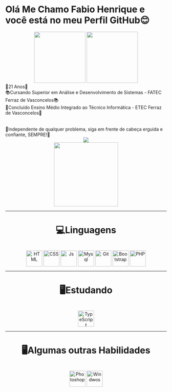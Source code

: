 <h1>Olá Me Chamo Fabio Henrique e você está no meu Perfil GitHub😊</h1>
<div align="center">
  <a href="https://github.com/fabio18reis"></a>
  <img height="160em" src="https://github-readme-stats.vercel.app/api?username=fabio18reis&show_icons=true&theme=tokyonight&include_all_commits=true&count_private=true">
  <img height="160em" src="https://github-readme-stats.vercel.app/api/top-langs/?username=fabio18reis&layout=compact&langs_count=7&theme=tokyonight">
</div>
  👨21 Anos👨<br>
  📚Cursando Superior em Análise e Desenvolvimento de Sistemas - FATEC Ferraz de Vasconcelos📚<br>
  📒Concluído Ensino Médio Integrado ao Técnico Informática - ETEC Ferraz de Vasconcelos📒<br>
  <br>
  <br>
  👊Independente de qualquer problema, siga em frente de cabeça erguida e confiante, SEMPRE!👊
  <div align="center">
  <a href= "https://www.linkedin.com/in/fabio-henrique-silva-falconeri-reis-072a90229" target="_blank">
  <img src="https://img.shields.io/badge/-LinkedIn-%230077B5?style=for-the-badge&logo=linkedin&logoColor=white" target="_blank"></a>
  </div>
  <div align="center">
  <img  border-radius = "30" src="https://media.giphy.com/media/5AGjSNAAbQAkor4AJF/giphy.gif" width="200" height="200" />
  </div>
  <hr>
  <div>
  <h1 align = "center">💻Linguagens</h1>
  <div align="center" style="display: inline_block"><br>
  <img align="center" alt="HTML" height="50" width="50" src="https://cdn.jsdelivr.net/gh/devicons/devicon/icons/css3/css3-plain-wordmark.svg">
  <img align="center" alt="CSS" height="50" width="50" src="https://cdn.jsdelivr.net/gh/devicons/devicon/icons/html5/html5-plain-wordmark.svg">
  <img align="center" alt="Js" height="50" width="50" src="https://cdn.jsdelivr.net/gh/devicons/devicon/icons/javascript/javascript-plain.svg">
  <img align="center" alt="Mysql" height="50" width="50" src="https://cdn.jsdelivr.net/gh/devicons/devicon/icons/mysql/mysql-plain-wordmark.svg">
  <img align="center" alt="Git" height="50" width="50"  src="https://cdn.jsdelivr.net/gh/devicons/devicon/icons/git/git-plain.svg">
  <img align="center" alt="Bootstrap" height="50" width="50"  src="https://cdn.jsdelivr.net/gh/devicons/devicon/icons/bootstrap/bootstrap-plain-wordmark.svg">
  <img align="center" alt="PHP" height="50" width="50"  src="https://cdn.jsdelivr.net/gh/devicons/devicon@latest/icons/php/php-original.svg">
  </div>
<hr>
<div>
<h1 align = "center">🖥️Estudando</h1>
  <div align="center" style="display: inline_block"><br>
  <img align="center" alt="TypeScript" height="50" width="50" src="https://cdn.jsdelivr.net/gh/devicons/devicon@latest/icons/laravel/laravel-original-wordmark.svg">
</div>
  <hr>
  <div>
<h1 align = "center">🖥️Algumas outras Habilidades</h1>
  <div align="center" style="display: inline_block"><br>
  <img align="center" alt="Photoshop" height="50" width="50" src="https://cdn.jsdelivr.net/gh/devicons/devicon/icons/photoshop/photoshop-plain.svg">
  <img align="center" alt="Windwos" height="50" width="50" src="https://cdn.jsdelivr.net/gh/devicons/devicon/icons/windows8/windows8-original.svg">
</div>
    
